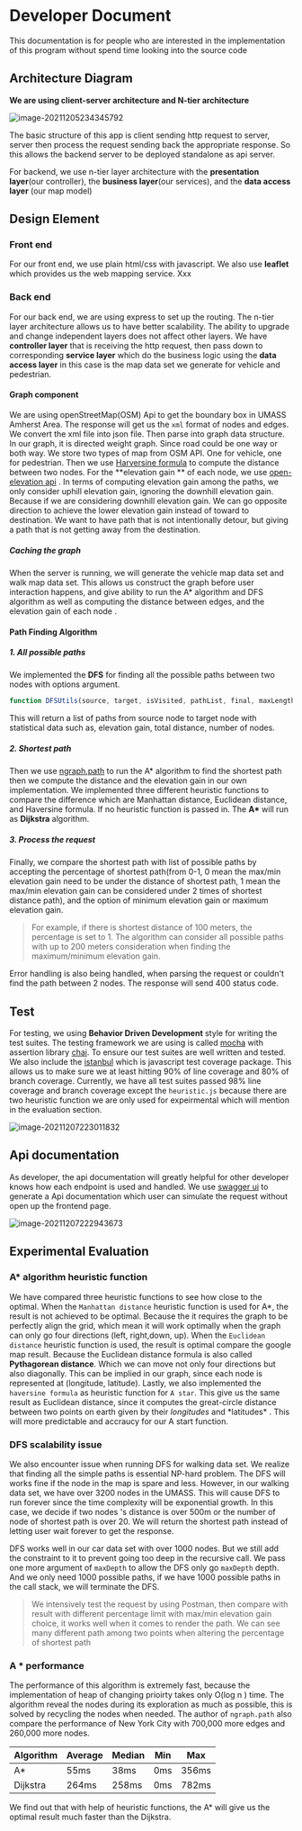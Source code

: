 # Developer Document

This documentation is for people who are interested in the implementation of this program without spend time looking into the source code

## Architecture Diagram

**We are using client-server architecture and N-tier architecture**

![image-20211205234345792](https://tva1.sinaimg.cn/large/008i3skNgy1gx40iok8xgj314u0iuq5b.jpg)

The basic structure of this app is client sending http request to server, server then process the request sending back the appropriate response. So this allows the backend server to be deployed standalone as api server.

For backend, we use n-tier layer architecture with the **presentation layer**(our controller), the **business layer**(our services), and the **data access layer** (our map model)

## Design Element



### Front end

For our front end, we use plain html/css with javascript. We also use **leaflet** which provides us the web mapping service. Xxx

### Back end

For our back end, we are using express to set up the routing. The n-tier layer architecture allows us to have better scalability. The ability to upgrade and change independent layers does not affect other layers. We have **controller layer** that is receiving the http request, then pass down to corresponding **service layer** which do the business logic using the **data access layer** in this case is the map data set we generate for vehicle and pedestrian.

#### Graph component

We are using openStreetMap(OSM) Api to get the boundary box in UMASS Amherst Area. The response will get us the `xml` format of nodes and edges. We convert the xml file into json file. Then parse into graph data structure. In our graph, it is directed weight graph. Since road could be one way or both way. We store two types of map from OSM API. One for vehicle, one for pedestrian. Then we use [Harversine formula](https://en.wikipedia.org/wiki/Haversine_formula) to compute the distance between two nodes. For the **elevation gain ** of each node, we use [open-elevation api](https://open-elevation.com/) . In terms of computing elevation gain among the paths, we only consider uphill elevation gain, ignoring the downhill elevation gain. Because if we are considering downhill elevation gain. We can go opposite direction to achieve the lower elevation gain instead of toward to destination. We want to have path that is not intentionally detour, but giving a path that is not getting away from the destination.

##### Caching the graph

When the server is running, we will generate the vehicle map data set and walk map data set. This allows us construct the graph before user interaction happens, and give ability to run the A\* algorithm and DFS algorithm as well as computing the distance between edges, and the elevation gain of each node .

#### Path Finding Algorithm

##### 1. All possible paths

We implemented the **DFS** for finding all the possible paths between two nodes with options argument.

```javascript
function DFSUtils(source, target, isVisited, pathList, final, maxLength)
```

This will return a list of paths from source node to target node with statistical data such as, elevation gain, total distance, number of nodes.

##### 2. Shortest path

Then we use [ngraph.path](https://github.com/anvaka/ngraph.path) to run the A\* algorithm to find the shortest path then we compute the distance and the elevation gain in our own implementation. We implemented three different heuristic functions to compare the difference which are Manhattan distance, Euclidean distance, and Haversine formula. If no heuristic function is passed in. The **A\*** will run as **Dijkstra** algorithm.

##### 3. Process the request

Finally, we compare the shortest path with list of possible paths by accepting the percentage of shortest path(from 0-1, 0 mean the max/min elevation gain need to be under the distance of shortest path, 1 mean the max/min elevation gain can be considered under 2 times of shortest distance path), and the option of minimum elevation gain or maximum elevation gain.

> For example, if there is shortest distance of 100 meters, the percentage is set to 1. The algorithm can consider all possible paths with up to 200 meters consideration when finding the maximum/minimum elevation gain.

Error handling is also being handled, when parsing the request or couldn't find the path between 2 nodes. The response will send 400 status code.

## Test

For testing, we using **Behavior Driven Development** style for writing the test suites. The testing framework we are using is called [mocha](https://mochajs.org/) with assertion library [chai](https://www.chaijs.com/api/assert/). To ensure our test suites are well written and tested. We also include the [istanbul](https://istanbul.js.org/) which is javascript test coverage package. This allows us to make sure we at least hitting 90% of line coverage and 80% of branch coverage. Currently, we have all test suites passed 98% line coverage and branch coverage except the `heuristic.js` because there are two heuristic function we are only used for expeirmental which will mention in the evaluation section.

![image-20211207223011832](https://tva1.sinaimg.cn/large/008i3skNgy1gx69mp1of3j31tm0u0djk.jpg)

## Api documentation

As developer, the api documentation will greatly helpful for other developer knows how each endpoint is used and handled. We use [swagger ui](https://www.npmjs.com/package/swagger-ui-express) to generate a Api documentation which user can simulate the request without open up the frontend page.

![image-20211207222943673](https://tva1.sinaimg.cn/large/008i3skNgy1gx69ma17x4j31t70u00vl.jpg)

## Experimental Evaluation

### A\* algorithm heuristic function

We have compared three heuristic functions to see how close to the optimal. When the `Manhattan distance` heuristic function is used for A*, the result is not achieved to be optimal. Because the it requires the graph to be perfectly align the grid, which mean it will work optimally when the graph can only go four directions (left, right,down, up). When the `Euclidean distance` heuristic function is used, the result is optimal compare the google map result. Because the Euclidean distance formula is also called **Pythagorean distance**. Which we can move not only four directions but also diagonally. This can be implied in our graph, since each node is represented at (longitude, latitude). Lastly, we also implemented the `haversine formula` as heuristic function for `A star`. This give us the same result as Euclidean distance, since it computes the great-circle distance between two points on earth given by their *longitudes* and *latitudes\* . This will more predictable and accraucy for our A start function.

### DFS scalability issue

We also encounter issue when running DFS for walking data set. We realize that finding all the simple paths is essential NP-hard problem. The DFS will works fine if the node in the map is spare and less. However, in our walking data set, we have over 3200 nodes in the UMASS. This will cause DFS to run forever since the time complexity will be exponential growth. In this case, we decide if two nodes 's distance is over 500m or the number of node of shortest path is over 20. We will return the shortest path instead of letting user wait forever to get the response.

DFS works well in our car data set with over 1000 nodes. But we still add the constraint to it to prevent going too deep in the recursive call. We pass one more argument of `maxDepth` to allow the DFS only go `maxDepth` depth. And we only need 1000 possible paths, if we have 1000 possible paths in the call stack, we will terminate the DFS.

> We intensively test the request by using Postman, then compare with result with different percentage limit with max/min elevation gain choice, it works well when it comes to render the path. We can see many different path among two points when altering the percentage of shortest path

### A \* performance

The performance of this algorithm is extremely fast, because the implementation of heap of changing prioirty takes only O(log n ) time. The algorithm reveal the nodes during its exploration as much as possible, this is solved by recycling the nodes when needed. The author of `ngraph.path` also compare the performance of New York City with 700,000 more edges and 260,000 more nodes.

| Algorithm | Average | Median | Min | Max   |
| --------- | ------- | ------ | --- | ----- |
| A\*       | 55ms    | 38ms   | 0ms | 356ms |
| Dijkstra  | 264ms   | 258ms  | 0ms | 782ms |

We find out that with help of heuristic functions, the A\* will give us the optimal result much faster than the Dijkstra.
